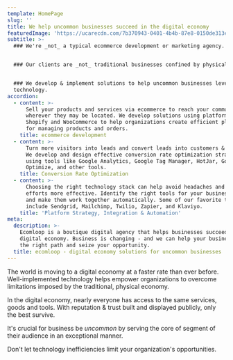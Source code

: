 ```yaml
---
template: HomePage
slug: ''
title: We help uncommon businesses succeed in the digital economy
featuredImage: 'https://ucarecdn.com/7b370943-0401-4b4b-87e8-0150de313e21/'
subtitle: >-
  ### We're _not_ a typical ecommerce development or marketing agency.


  ### Our clients are _not_ traditional businesses confined by physical location.


  ### We develop & implement solutions to help uncommon businesses leverage
  technology.
accordion:
  - content: >-
      Sell your products and services via ecommerce to reach your community -
      wherever they may be located. We develop solutions using platforms like
      Shopify and WooCommerce to help organizations create efficient platforms
      for managing products and orders.
    title: ecommerce development
  - content: >-
      Turn more visitors into leads and convert leads into customers & clients.
      We develop and design effective conversion rate optimization strategies
      using tools like Google Analytics, Google Tag Manager, HotJar, Google
      Optimize, and other tools.
    title: Conversion Rate Optimization
  - content: >-
      Choosing the right technology stack can help avoid headaches and make your
      efforts more effective. Identify the right tools for your businesses needs
      and make them work together automatically. Some of our favorite tools
      include Sendgrid, Mailchimp, Twilio, Zapier, and Klaviyo.
    title: 'Platform Strategy, Integration & Automation'
meta:
  description: >-
    Ecomloop is a boutique digital agency that helps businesses succeed in the
    digital economy. Business is changing - and we can help your business find
    the right path and seize your opportunity.
  title: ecomloop - digital economy solutions for uncommon businesses
---
```

The world is moving to a digital economy at a faster rate than ever before. Well-implemented technology helps empower organizations to overcome limitations imposed by the traditional, physical economy.

In the digital economy, nearly everyone has access to the same services, goods and tools. With reputation & trust built and displayed publicly, only the best survive.

It's crucial for business be *uncommon* by serving the core of segment of their audience in an exceptional manner.

Don't let technology inefficiencies limit your organization's opportunities.
